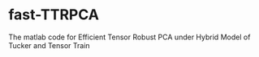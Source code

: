 # fast-TTRPCA
The matlab code for Efficient Tensor Robust PCA under Hybrid Model of Tucker and Tensor Train
